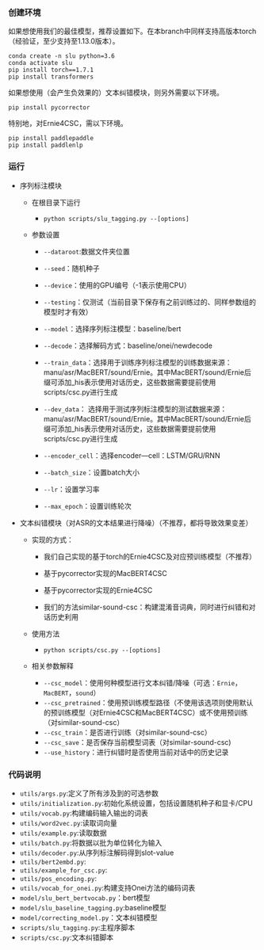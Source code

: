 ### 创建环境

如果想使用我们的最佳模型，推荐设置如下。在本branch中同样支持高版本torch（经验证，至少支持至1.13.0版本）。
    
    conda create -n slu python=3.6
    conda activate slu
    pip install torch==1.7.1
    pip install transformers
    
如果想使用（会产生负效果的）文本纠错模块，则另外需要以下环境。
    
    pip install pycorrector
    
特别地，对Ernie4CSC，需以下环境。
    
    pip install paddlepaddle
    pip install paddlenlp
    
    
### 运行
+ 序列标注模块  
    + 在根目录下运行

      + `python scripts/slu_tagging.py --[options]`

    + 参数设置
      + `--dataroot`:数据文件夹位置
      + `--seed`：随机种子
      + `--device`：使用的GPU编号（-1表示使用CPU）
      + `--testing`：仅测试（当前目录下保存有之前训练过的、同样参数组的模型时才有效）

      + `--model`：选择序列标注模型：baseline/bert
      + `--decode`：选择解码方式：baseline/onei/newdecode
      + `--train_data`：选择用于训练序列标注模型的训练数据来源：manu/asr/MacBERT/sound/Ernie。其中MacBERT/sound/Ernie后缀可添加_his表示使用对话历史，这些数据需要提前使用scripts/csc.py进行生成
      + `--dev_data`： 选择用于测试序列标注模型的测试数据来源：manu/asr/MacBERT/sound/Ernie。其中MacBERT/sound/Ernie后缀可添加_his表示使用对话历史，这些数据需要提前使用scripts/csc.py进行生成
      + `--encoder_cell`：选择encoder—cell：LSTM/GRU/RNN
  
      + `--batch_size`：设置batch大小
      + `--lr`：设置学习率
      + `--max_epoch`：设置训练轮次

+ 文本纠错模块（对ASR的文本结果进行降噪）（不推荐，都将导致效果变差）
  + 实现的方式：
    + 我们自己实现的基于torch的Ernie4CSC及对应预训练模型（不推荐）
    + 基于pycorrector实现的MacBERT4CSC
    + 基于pycorrector实现的Ernie4CSC

    + 我们的方法similar-sound-csc：构建混淆音词典，同时进行纠错和对话历史利用
    
  + 使用方法
    + `python scripts/csc.py --[options]`
    
  + 相关参数解释
    + `--csc_model`：使用何种模型进行文本纠错/降噪（可选：`Ernie`，`MacBERT`，`sound`）
    + `--csc_pretrained`：使用预训练模型路径（不使用该选项则使用默认的预训练模型（对Ernie4CSC和MacBERT4CSC）或不使用预训练（对similar-sound-csc）
    + `--csc_train`：是否进行训练（对similar-sound-csc）
    + `--csc_save`：是否保存当前模型词表（对similar-sound-csc)
    + `--use_history`：进行纠错时是否使用当前对话中的历史记录

### 代码说明

+ `utils/args.py`:定义了所有涉及到的可选参数
+ `utils/initialization.py`:初始化系统设置，包括设置随机种子和显卡/CPU
+ `utils/vocab.py`:构建编码输入输出的词表
+ `utils/word2vec.py`:读取词向量
+ `utils/example.py`:读取数据
+ `utils/batch.py`:将数据以批为单位转化为输入
+ `utils/decoder.py`:从序列标注解码得到slot-value
+ `utils/bert2embd.py`:
+ `utils/example_for_csc.py`:
+ `utils/pos_encoding.py`:
+ `utils/vocab_for_onei.py`:构建支持Onei方法的编码词表
+ `model/slu_bert_bertvocab.py`：bert模型
+ `model/slu_baseline_tagging.py`:baseline模型
+ `model/correcting_model.py`：文本纠错模型
+ `scripts/slu_tagging.py`:主程序脚本
+ `scripts/csc.py`:文本纠错脚本

